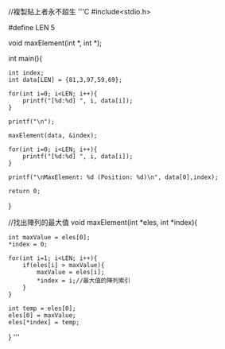 //複製貼上者永不超生
'''C
#include<stdio.h>

#define LEN 5

void maxElement(int *, int *);

int main(){

    int index;
    int data[LEN] = {81,3,97,59,69};

    for(int i=0; i<LEN; i++){
        printf("[%d:%d] ", i, data[i]);
    }

    printf("\n");

    maxElement(data, &index);

    for(int i=0; i<LEN; i++){
        printf("[%d:%d] ", i, data[i]);
    }

    printf("\nMaxElement: %d (Position: %d)\n", data[0],index);

    return 0;
}

//找出陣列的最大值
void maxElement(int *eles, int *index){

    int maxValue = eles[0];
    *index = 0;

    for(int i=1; i<LEN; i++){
        if(eles[i] > maxValue){
            maxValue = eles[i];
            *index = i;//最大值的陣列索引
        }
    }

    int temp = eles[0];
    eles[0] = maxValue;
    eles[*index] = temp;
}
'''
